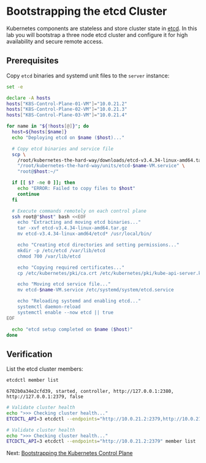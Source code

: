 # Bootstrapping the etcd Cluster

Kubernetes components are stateless and store cluster state in [etcd](https://github.com/etcd-io/etcd). In this lab you will bootstrap a three node etcd cluster and configure it for high availability and secure remote access.

## Prerequisites

Copy `etcd` binaries and systemd unit files to the `server` instance:

```bash
set -e

declare -A hosts
hosts["K8S-Control-Plane-01-VM"]="10.0.21.2"
hosts["K8S-Control-Plane-02-VM"]="10.0.21.3"
hosts["K8S-Control-Plane-03-VM"]="10.0.21.4"

for name in "${!hosts[@]}"; do
  host=${hosts[$name]}
  echo "Deploying etcd on $name ($host)..."

  # Copy etcd binaries and service file
  scp \
    /root/kubernetes-the-hard-way/downloads/etcd-v3.4.34-linux-amd64.tar.gz \
    "/root/kubernetes-the-hard-way/units/etcd-$name-VM.service" \
    "root@$host:~/"

  if [[ $? -ne 0 ]]; then
    echo "ERROR: Failed to copy files to $host"
    continue
  fi

  # Execute commands remotely on each control plane
  ssh root@"$host" bash <<EOF
    echo "Extracting and moving etcd binaries..."
    tar -xvf etcd-v3.4.34-linux-amd64.tar.gz
    mv etcd-v3.4.34-linux-amd64/etcd* /usr/local/bin/

    echo "Creating etcd directories and setting permissions..."
    mkdir -p /etc/etcd /var/lib/etcd
    chmod 700 /var/lib/etcd

    echo "Copying required certificates..."
    cp /etc/kubernetes/pki/ca.crt /etc/kubernetes/pki/kube-api-server.key /etc/kubernetes/pki/kube-api-server.crt /etc/etcd/

    echo "Moving etcd service file..."
    mv etcd-$name-VM.service /etc/systemd/system/etcd.service

    echo "Reloading systemd and enabling etcd..."
    systemctl daemon-reload
    systemctl enable --now etcd || true
EOF

  echo "etcd setup completed on $name ($host)"
done

```



## Verification

List the etcd cluster members:

```bash
etcdctl member list
```

```text
6702b0a34e2cfd39, started, controller, http://127.0.0.1:2380, http://127.0.0.1:2379, false
```

```bash
# Validate cluster health
echo ">>> Checking cluster health..."
ETCDCTL_API=3 etcdctl --endpoints="http://10.0.21.2:2379,http://10.0.21.3:2379,http://10.0.21.4:2379" endpoint health
```
```bash
# Validate cluster health
echo ">>> Checking cluster health..."
ETCDCTL_API=3 etcdctl --endpoints="http://10.0.21.2:2379" member list
```





Next: [Bootstrapping the Kubernetes Control Plane](08-bootstrapping-kubernetes-controllers.md)
